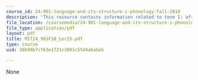 ```yaml
---
course_id: 24-901-language-and-its-structure-i-phonology-fall-2010
description: 'This resource contains information related to tone I: african languages. '
file_location: /coursemedia/24-901-language-and-its-structure-i-phonology-fall-2010/30b98b7cf63e1721c3001c55d4a6abeb_MIT24_901F10_Lec15.pdf
file_type: application/pdf
layout: pdf
title: MIT24_901F10_Lec15.pdf
type: course
uid: 30b98b7cf63e1721c3001c55d4a6abeb

---
```

None